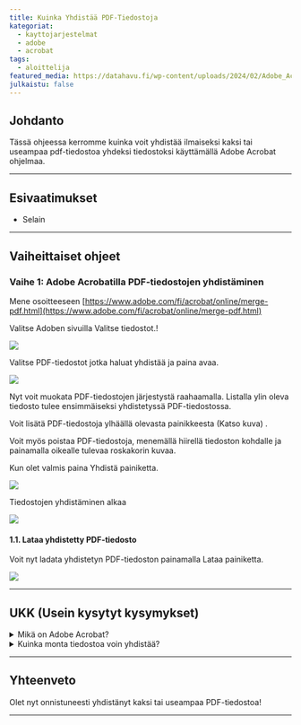 ```yaml
---
title: Kuinka Yhdistää PDF-Tiedostoja
kategoriat:
  - kayttojarjestelmat
  - adobe
  - acrobat
tags:
  - aloittelija
featured_media: https://datahavu.fi/wp-content/uploads/2024/02/Adobe_Acrobat_logo-600x600.png
julkaistu: false
---
```

## Johdanto

Tässä ohjeessa kerromme kuinka voit yhdistää ilmaiseksi kaksi tai useampaa pdf-tiedostoa yhdeksi tiedostoksi käyttämällä Adobe Acrobat ohjelmaa.

---

## Esivaatimukset

- Selain


---

  
## Vaiheittaiset ohjeet

  

### **Vaihe 1: Adobe Acrobatilla PDF-tiedostojen yhdistäminen**

Mene osoitteeseen [https://www.adobe.com/fi/acrobat/online/merge-pdf.html](https://www.adobe.com/fi/acrobat/online/merge-pdf.html)

Valitse Adoben sivuilla Valitse tiedostot.!
  
![](https://datahavu.fi/wp-content/uploads/2024/02/AdobeAcrobatPDF-tiedostojenYhdistaminen-1024x439.jpg)

Valitse PDF-tiedostot jotka haluat yhdistää ja paina avaa.

![](https://datahavu.fi/wp-content/uploads/2024/02/ValitsePDF-tiedostot-1024x453.png)

Nyt voit muokata PDF-tiedostojen järjestystä raahaamalla. Listalla ylin oleva tiedosto tulee ensimmäiseksi yhdistetyssä PDF-tiedostossa.

Voit lisätä PDF-tiedostoja ylhäällä olevasta painikkeesta (Katso kuva) .

Voit myös poistaa PDF-tiedostoja, menemällä hiirellä tiedoston kohdalle ja painamalla oikealle tulevaa roskakorin kuvaa.

Kun olet valmis paina Yhdistä painiketta.
  
![](https://datahavu.fi/wp-content/uploads/2024/02/YhdistaPDFTiedostot-1024x463.png)

Tiedostojen yhdistäminen alkaa

![](https://datahavu.fi/wp-content/uploads/2024/02/pdfYhdistaminen-1024x475.jpg)

  
#### 1.1. Lataa yhdistetty PDF-tiedosto

Voit nyt ladata yhdistetyn PDF-tiedoston painamalla Lataa painiketta.

![](https://datahavu.fi/wp-content/uploads/2024/02/LataayhdistettyPDF-1024x464.png)

---

## UKK (Usein kysytyt kysymykset)

<details> <summary>Mikä on Adobe Acrobat?</summary> Adobe Acrobat on Adobe Systemsin tekemä ohjelma, jolla pystyt muokkaamaan ja lukemaan PDF-tiedostaja. </details> <details> <summary>Kuinka monta tiedostoa voin yhdistää?</summary> Adobe Acrobat mahdollistaa 1500 sivun yhdistämisen. Voit yhdistää enintään 100 erillistä tiedostoa , ja kukin yksittäinen tiedosto voi sisältää enintään 500 sivua. </details>

  

---

  

## Yhteenveto

Olet nyt onnistuneesti yhdistänyt kaksi tai useampaa PDF-tiedostoa!

  

---